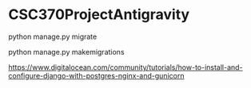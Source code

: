 # CSC370ProjectAntigravity

python manage.py migrate

python manage.py makemigrations

https://www.digitalocean.com/community/tutorials/how-to-install-and-configure-django-with-postgres-nginx-and-gunicorn
